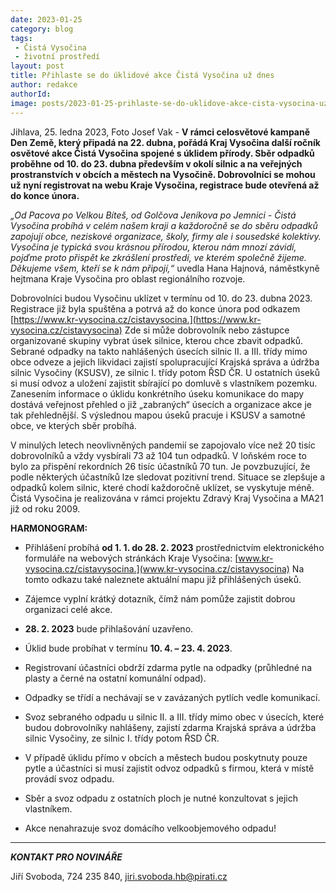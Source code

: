 ```yaml
---
date: 2023-01-25
category: blog
tags:
 - Čistá Vysočina
 - životní prostředí
layout: post
title: Přihlaste se do úklidové akce Čistá Vysočina už dnes
author: redakce
authorId:
image: posts/2023-01-25-prihlaste-se-do-uklidove-akce-cista-vysocina-uz-dnes-I.jpg
---
```


Jihlava, 25. ledna 2023, Foto Josef Vak - **V rámci celosvětové kampaně Den Země, který připadá na 22. dubna, pořádá Kraj Vysočina další ročník osvětové akce Čistá Vysočina spojené s úklidem přírody. Sběr odpadků proběhne od 10. do 23. dubna především v okolí silnic a na veřejných prostranstvích v obcích a městech na Vysočině. Dobrovolníci se mohou už nyní registrovat na webu Kraje Vysočina, registrace bude otevřená až do konce února.**

*„Od Pacova po Velkou Bíteš, od Golčova Jeníkova po Jemnici - Čistá Vysočina probíhá v celém našem kraji a každoročně se do sběru odpadků zapojují obce, neziskové organizace, školy, firmy ale i sousedské kolektivy. Vysočina je typická svou krásnou přírodou, kterou nám mnozí závidí, pojďme proto přispět ke zkrášlení prostředí, ve kterém společně žijeme. Děkujeme všem, kteří se k nám připojí,“* uvedla Hana Hajnová, náměstkyně hejtmana Kraje Vysočina pro oblast regionálního rozvoje.
 
Dobrovolníci budou Vysočinu uklízet v termínu od 10. do 23. dubna 2023. Registrace již byla spuštěna a potrvá až do konce února pod odkazem [https://www.kr-vysocina.cz/cistavysocina.](https://www.kr-vysocina.cz/cistavysocina) Zde si může dobrovolník nebo zástupce organizované skupiny vybrat úsek silnice, kterou chce zbavit odpadků. Sebrané odpadky na takto nahlášených úsecích silnic II. a III. třídy mimo obce odveze a jejich likvidaci zajistí spolupracující Krajská správa a údržba silnic Vysočiny (KSUSV), ze silnic I. třídy potom ŘSD ČR. U ostatních úseků si musí odvoz a uložení zajistit sbírající po domluvě s vlastníkem pozemku. Zanesením informace o úklidu konkrétního úseku komunikace do mapy dostává veřejnost přehled o již „zabraných“ úsecích a organizace akce je tak přehlednější. S výslednou mapou úseků pracuje i KSUSV a samotné obce, ve kterých sběr probíhá.

V minulých letech neovlivněných pandemií se zapojovalo více než 20 tisíc dobrovolníků a vždy vysbírali 73 až 104 tun odpadků. V loňském roce to bylo za přispění rekordních 26 tisíc účastníků 70 tun. Je povzbuzující, že podle některých účastníků lze sledovat pozitivní trend. Situace se zlepšuje a odpadků kolem silnic, které chodí každoročně uklízet, se vyskytuje méně. Čistá Vysočina je realizována v rámci projektu Zdravý Kraj Vysočina a MA21 již od roku 2009.

**HARMONOGRAM:**

- Přihlášení probíhá **od 1. 1. do 28. 2. 2023** prostřednictvím elektronického formuláře na webových stránkách Kraje Vysočina: [www.kr-vysocina.cz/cistavysocina.](www.kr-vysocina.cz/cistavysocina) Na tomto odkazu také naleznete aktuální mapu již přihlášených úseků.

- Zájemce vyplní krátký dotazník, čímž nám pomůže zajistit dobrou organizaci celé akce.

- **28. 2. 2023** bude přihlašování uzavřeno.

- Úklid bude probíhat v termínu **10. 4. – 23. 4. 2023**.

- Registrovaní účastníci obdrží zdarma pytle na odpadky (průhledné na plasty a černé na ostatní komunální odpad).

- Odpadky se třídí a nechávají se v zavázaných pytlích vedle komunikací.

- Svoz sebraného odpadu u silnic II. a III. třídy mimo obec v úsecích, které budou dobrovolníky nahlášeny, zajistí zdarma Krajská správa a údržba silnic Vysočiny, ze silnic I. třídy potom ŘSD ČR.

- V případě úklidu přímo v obcích a městech budou poskytnuty pouze pytle a účastníci si musí zajistit odvoz odpadků s firmou, která v místě provádí svoz odpadu.

- Sběr a svoz odpadu z ostatních ploch je nutné konzultovat s jejich vlastníkem.

- Akce nenahrazuje svoz domácího velkoobjemového odpadu!


---

***KONTAKT PRO NOVINÁŘE*** 

Jiří Svoboda, 724 235 840, <jiri.svoboda.hb@pirati.cz>

